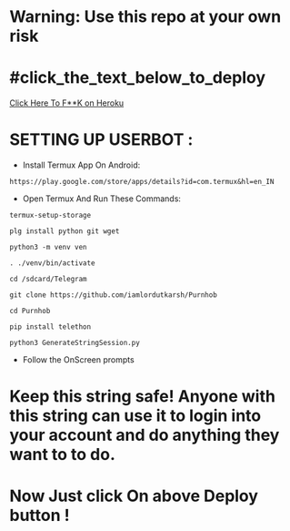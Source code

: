 # Warning: Use this repo at your own risk

# #click_the_text_below_to_deploy

[Click Here To F**K on Heroku](https://heroku.com/deploy)

# SETTING UP USERBOT :

- Install Termux App On Android:
```
https://play.google.com/store/apps/details?id=com.termux&hl=en_IN
```

- Open Termux And Run These Commands:

```
termux-setup-storage
```

```
plg install python git wget
```

```
python3 -m venv ven
```

```
. ./venv/bin/activate
```

```
cd /sdcard/Telegram
```

```
git clone https://github.com/iamlordutkarsh/Purnhob
```

```
cd Purnhob
```

```
pip install telethon
```

```
python3 GenerateStringSession.py
```

- Follow the OnScreen prompts

# Keep this string safe! Anyone with this string can use it to login into your account and do anything they want to to do.

# Now Just click On above Deploy button !


 
